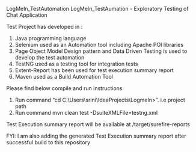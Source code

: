 LogMeIn_TestAutomation
LogMeIn_TestAumation - Exploratory Testing of Chat Application

Test Project has developed in :

1. Java programming language
2. Selenium used as an Automation tool including Apache POI libraries
3. Page Object Model Design pattern and Data Driven Testing is used to develop the test automation
4. TestNG used as a testing tool for integration tests
5. Extent-Report has been used for test execution summary report
6. Maven used as a Build Automation Tool

Please find below compile and run instructions

1. Run command “cd C:\Users\srini\IdeaProjects\LogmeIn>”. i.e project path
2. Run command mvn clean test -DsuiteXMLFile=testng.xml

Test Execution summary report will be available at /target/surefire-reports

FYI: 
I am also adding the generated Test Execution summary report after successful build to this repository